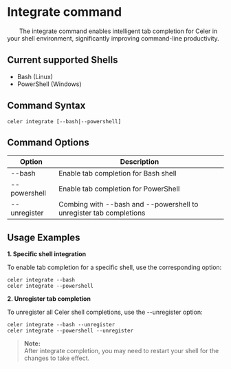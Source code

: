 # Integrate command

&emsp;&emsp;The integrate command enables intelligent tab completion for Celer in your shell environment, significantly improving command-line productivity.

## Current supported Shells

- Bash (Linux)
- PowerShell (Windows)

## Command Syntax

```shell
celer integrate [--bash|--powershell]
```

## Command Options

| Option	    | Description	                                                            |
| ------------- | ------------------------------------------------------------------------- |
| --bash	    | Enable tab completion for Bash shell	                                    |
| --powershell	| Enable tab completion for PowerShell	                                    |
| --unregister  | Combing with --bash and --powershell to unregister tab completions	    |

## Usage Examples

**1. Specific shell integration**

To enable tab completion for a specific shell, use the corresponding option:

```shell
celer integrate --bash
celer integrate --powershell
```

**2. Unregister tab completion**

To unregister all Celer shell completions, use the --unregister option:

```shell
celer integrate --bash --unregister
celer integrate --powershell --unregister
```

> **Note:**   
>After integrate completion, you may need to restart your shell for the changes to take effect.